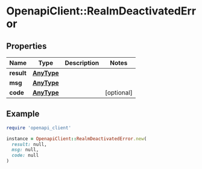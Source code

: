 # OpenapiClient::RealmDeactivatedError

## Properties

| Name | Type | Description | Notes |
| ---- | ---- | ----------- | ----- |
| **result** | [**AnyType**](.md) |  |  |
| **msg** | [**AnyType**](.md) |  |  |
| **code** | [**AnyType**](.md) |  | [optional] |

## Example

```ruby
require 'openapi_client'

instance = OpenapiClient::RealmDeactivatedError.new(
  result: null,
  msg: null,
  code: null
)
```

